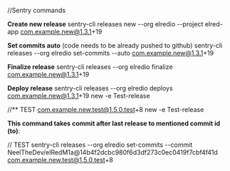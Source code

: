 //Sentry commands

**Create new release**
sentry-cli releases new --org elredio --project elred-app com.example.new@1.3.1+19

**Set commits auto** (code needs to be already pushed to github)
sentry-cli releases --org elredio set-commits --auto com.example.new@1.3.1+19

**Finalize release** 
sentry-cli releases --org elredio finalize com.example.new@1.3.1+19

**Deploy release**
sentry-cli releases --org elredio deploys com.example.new@1.3.1+19 new -e Test-release



//** TEST
com.example.new.test@1.5.0.test+8 new -e Test-release



**This command takes commit after last release to mentioned commit id (to)**:

// TEST
sentry-cli releases --org elredio set-commits --commit NeelTheDev/elRedM1a@14b4f2dcbc980f6d3df273c0ec0419f7cbf4f41d com.example.new.test@1.5.0.test+8


